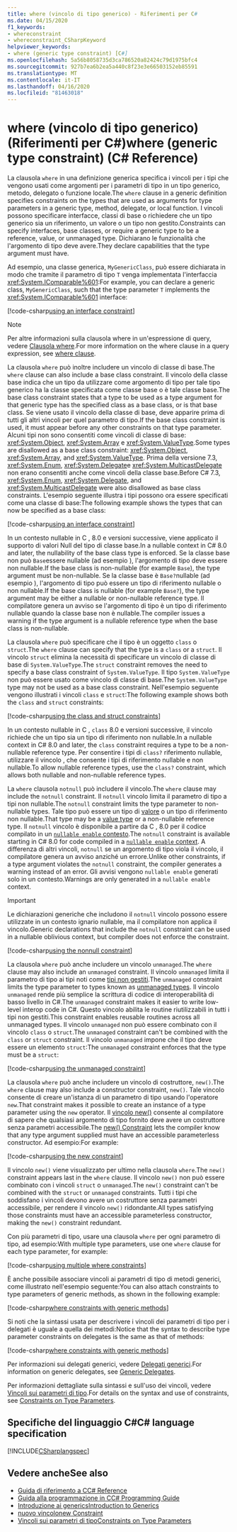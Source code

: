 ```yaml
---
title: where (vincolo di tipo generico) - Riferimenti per C#
ms.date: 04/15/2020
f1_keywords:
- whereconstraint
- whereconstraint_CSharpKeyword
helpviewer_keywords:
- where (generic type constraint) [C#]
ms.openlocfilehash: 5a56b8058735d3ca786520a82424c79d1975bfc4
ms.sourcegitcommit: 927b7ea6b2ea5a440c8f23e3e66503152eb85591
ms.translationtype: MT
ms.contentlocale: it-IT
ms.lasthandoff: 04/16/2020
ms.locfileid: "81463018"
---
```

# <a name="where-generic-type-constraint-c-reference"></a><span data-ttu-id="d4d86-102">where (vincolo di tipo generico) (Riferimenti per C#)</span><span class="sxs-lookup"><span data-stu-id="d4d86-102">where (generic type constraint) (C# Reference)</span></span>

<span data-ttu-id="d4d86-103">La clausola `where` in una definizione generica specifica i vincoli per i tipi che vengono usati come argomenti per i parametri di tipo in un tipo generico, metodo, delegato o funzione locale.</span><span class="sxs-lookup"><span data-stu-id="d4d86-103">The `where` clause in a generic definition specifies constraints on the types that are used as arguments for type parameters in a generic type, method, delegate, or local function.</span></span> <span data-ttu-id="d4d86-104">I vincoli possono specificare interfacce, classi di base o richiedere che un tipo generico sia un riferimento, un valore o un tipo non gestito.</span><span class="sxs-lookup"><span data-stu-id="d4d86-104">Constraints can specify interfaces, base classes, or require a generic type to be a reference, value, or unmanaged type.</span></span> <span data-ttu-id="d4d86-105">Dichiarano le funzionalità che l'argomento di tipo deve avere.</span><span class="sxs-lookup"><span data-stu-id="d4d86-105">They declare capabilities that the type argument must have.</span></span>

<span data-ttu-id="d4d86-106">Ad esempio, una classe generica, `MyGenericClass`, può essere dichiarata in modo che tramite il parametro di tipo `T` venga implementata l'interfaccia <xref:System.IComparable%601>:</span><span class="sxs-lookup"><span data-stu-id="d4d86-106">For example, you can declare a generic class, `MyGenericClass`, such that the type parameter `T` implements the <xref:System.IComparable%601> interface:</span></span>

[!code-csharp[using an interface constraint](~/samples/snippets/csharp/keywords/GenericWhereConstraints.cs#1)]

> [!NOTE]
> <span data-ttu-id="d4d86-107">Per altre informazioni sulla clausola where in un'espressione di query, vedere [Clausola where](where-clause.md).</span><span class="sxs-lookup"><span data-stu-id="d4d86-107">For more information on the where clause in a query expression, see [where clause](where-clause.md).</span></span>

<span data-ttu-id="d4d86-108">La clausola `where` può inoltre includere un vincolo di classe di base.</span><span class="sxs-lookup"><span data-stu-id="d4d86-108">The `where` clause can also include a base class constraint.</span></span> <span data-ttu-id="d4d86-109">Il vincolo della classe base indica che un tipo da utilizzare come argomento di tipo per tale tipo generico ha la classe specificata come classe base o è tale classe base.</span><span class="sxs-lookup"><span data-stu-id="d4d86-109">The base class constraint states that a type to be used as a type argument for that generic type has the specified class as a base class, or is that base class.</span></span> <span data-ttu-id="d4d86-110">Se viene usato il vincolo della classe di base, deve apparire prima di tutti gli altri vincoli per quel parametro di tipo.</span><span class="sxs-lookup"><span data-stu-id="d4d86-110">If the base class constraint is used, it must appear before any other constraints on that type parameter.</span></span> <span data-ttu-id="d4d86-111">Alcuni tipi non sono consentiti come vincoli di classe di base: <xref:System.Object>, <xref:System.Array> e <xref:System.ValueType>.</span><span class="sxs-lookup"><span data-stu-id="d4d86-111">Some types are disallowed as a base class constraint: <xref:System.Object>, <xref:System.Array>, and <xref:System.ValueType>.</span></span> <span data-ttu-id="d4d86-112">Prima della versione 7.3, <xref:System.Enum>, <xref:System.Delegate>e <xref:System.MulticastDelegate> non erano consentiti anche come vincoli della classe base.</span><span class="sxs-lookup"><span data-stu-id="d4d86-112">Before C# 7.3, <xref:System.Enum>, <xref:System.Delegate>, and <xref:System.MulticastDelegate> were also disallowed as base class constraints.</span></span> <span data-ttu-id="d4d86-113">L'esempio seguente illustra i tipi possono ora essere specificati come una classe di base:</span><span class="sxs-lookup"><span data-stu-id="d4d86-113">The following example shows the types that can now be specified as a base class:</span></span>

[!code-csharp[using an interface constraint](~/samples/snippets/csharp/keywords/GenericWhereConstraints.cs#2)]

<span data-ttu-id="d4d86-114">In un contesto nullable in C , 8.0 e versioni successive, viene applicato il supporto di valori Null del tipo di classe base.</span><span class="sxs-lookup"><span data-stu-id="d4d86-114">In a nullable context in C# 8.0 and later, the nullability of the base class type is enforced.</span></span> <span data-ttu-id="d4d86-115">Se la classe base non può `Base`essere nullable (ad esempio ), l'argomento di tipo deve essere non nullable.</span><span class="sxs-lookup"><span data-stu-id="d4d86-115">If the base class is non-nullable (for example `Base`), the type argument must be non-nullable.</span></span> <span data-ttu-id="d4d86-116">Se la classe base è `Base?`nullable (ad esempio ), l'argomento di tipo può essere un tipo di riferimento nullable o non nullable.</span><span class="sxs-lookup"><span data-stu-id="d4d86-116">If the base class is nullable (for example `Base?`), the type argument may be either a nullable or non-nullable reference type.</span></span> <span data-ttu-id="d4d86-117">Il compilatore genera un avviso se l'argomento di tipo è un tipo di riferimento nullable quando la classe base non è nullable.</span><span class="sxs-lookup"><span data-stu-id="d4d86-117">The compiler issues a warning if the type argument is a nullable reference type when the base class is non-nullable.</span></span>

<span data-ttu-id="d4d86-118">La clausola `where` può specificare che il tipo è un oggetto `class` o `struct`.</span><span class="sxs-lookup"><span data-stu-id="d4d86-118">The `where` clause can specify that the type is a `class` or a `struct`.</span></span> <span data-ttu-id="d4d86-119">Il vincolo `struct` elimina la necessità di specificare un vincolo di classe di base di `System.ValueType`.</span><span class="sxs-lookup"><span data-stu-id="d4d86-119">The `struct` constraint removes the need to specify a base class constraint of `System.ValueType`.</span></span> <span data-ttu-id="d4d86-120">Il tipo `System.ValueType` non può essere usato come vincolo di classe di base.</span><span class="sxs-lookup"><span data-stu-id="d4d86-120">The `System.ValueType` type may not be used as a base class constraint.</span></span> <span data-ttu-id="d4d86-121">Nell'esempio seguente vengono illustrati i vincoli `class` e `struct`:</span><span class="sxs-lookup"><span data-stu-id="d4d86-121">The following example shows both the `class` and `struct` constraints:</span></span>

[!code-csharp[using the class and struct constraints](~/samples/snippets/csharp/keywords/GenericWhereConstraints.cs#3)]

<span data-ttu-id="d4d86-122">In un contesto nullable in C , `class` 8.0 e versioni successive, il vincolo richiede che un tipo sia un tipo di riferimento non nullable.</span><span class="sxs-lookup"><span data-stu-id="d4d86-122">In a nullable context in C# 8.0 and later, the `class` constraint requires a type to be a non-nullable reference type.</span></span> <span data-ttu-id="d4d86-123">Per consentire i tipi di `class?` riferimento nullable, utilizzare il vincolo , che consente i tipi di riferimento nullable e non nullable.</span><span class="sxs-lookup"><span data-stu-id="d4d86-123">To allow nullable reference types, use the `class?` constraint, which allows both nullable and non-nullable reference types.</span></span>

<span data-ttu-id="d4d86-124">La `where` clausola `notnull` può includere il vincolo.</span><span class="sxs-lookup"><span data-stu-id="d4d86-124">The `where` clause may include the `notnull` constraint.</span></span> <span data-ttu-id="d4d86-125">Il `notnull` vincolo limita il parametro di tipo a tipi non nullable.</span><span class="sxs-lookup"><span data-stu-id="d4d86-125">The `notnull` constraint limits the type parameter to non-nullable types.</span></span> <span data-ttu-id="d4d86-126">Tale tipo può essere un tipo di [valore](../builtin-types/value-types.md) o un tipo di riferimento non nullable.</span><span class="sxs-lookup"><span data-stu-id="d4d86-126">That type may be a [value type](../builtin-types/value-types.md) or a non-nullable reference type.</span></span> <span data-ttu-id="d4d86-127">Il `notnull` vincolo è disponibile a partire da C , 8.0 per il codice compilato in un [ `nullable enable` contesto](../../nullable-references.md#nullable-contexts).</span><span class="sxs-lookup"><span data-stu-id="d4d86-127">The `notnull` constraint is available starting in C# 8.0 for code compiled in a [`nullable enable` context](../../nullable-references.md#nullable-contexts).</span></span> <span data-ttu-id="d4d86-128">A differenza di altri vincoli, `notnull` se un argomento di tipo viola il vincolo, il compilatore genera un avviso anziché un errore.</span><span class="sxs-lookup"><span data-stu-id="d4d86-128">Unlike other constraints, if a type argument violates the `notnull` constraint, the compiler generates a warning instead of an error.</span></span> <span data-ttu-id="d4d86-129">Gli avvisi vengono `nullable enable` generati solo in un contesto.</span><span class="sxs-lookup"><span data-stu-id="d4d86-129">Warnings are only generated in a `nullable enable` context.</span></span>

> [!IMPORTANT]
> <span data-ttu-id="d4d86-130">Le dichiarazioni generiche che includono il `notnull` vincolo possono essere utilizzate in un contesto ignario nullable, ma il compilatore non applica il vincolo.</span><span class="sxs-lookup"><span data-stu-id="d4d86-130">Generic declarations that include the `notnull` constraint can be used in a nullable oblivious context, but compiler does not enforce the constraint.</span></span>

[!code-csharp[using the nonnull constraint](~/samples/snippets/csharp/keywords/GenericWhereConstraints.cs#NotNull)]

<span data-ttu-id="d4d86-131">La clausola `where` può anche includere un vincolo `unmanaged`.</span><span class="sxs-lookup"><span data-stu-id="d4d86-131">The `where` clause may also include an `unmanaged` constraint.</span></span> <span data-ttu-id="d4d86-132">Il vincolo `unmanaged` limita il parametro di tipo ai tipi noti come [tipi non gestiti](../builtin-types/unmanaged-types.md).</span><span class="sxs-lookup"><span data-stu-id="d4d86-132">The `unmanaged` constraint limits the type parameter to types known as [unmanaged types](../builtin-types/unmanaged-types.md).</span></span> <span data-ttu-id="d4d86-133">Il vincolo `unmanaged` rende più semplice la scrittura di codice di interoperabilità di basso livello in C#.</span><span class="sxs-lookup"><span data-stu-id="d4d86-133">The `unmanaged` constraint makes it easier to write low-level interop code in C#.</span></span> <span data-ttu-id="d4d86-134">Questo vincolo abilita le routine riutilizzabili in tutti i tipi non gestiti.</span><span class="sxs-lookup"><span data-stu-id="d4d86-134">This constraint enables reusable routines across all unmanaged types.</span></span> <span data-ttu-id="d4d86-135">Il vincolo `unmanaged` non può essere combinato con il vincolo `class` o `struct`.</span><span class="sxs-lookup"><span data-stu-id="d4d86-135">The `unmanaged` constraint can't be combined with the `class` or `struct` constraint.</span></span> <span data-ttu-id="d4d86-136">Il vincolo `unmanaged` impone che il tipo deve essere un elemento `struct`:</span><span class="sxs-lookup"><span data-stu-id="d4d86-136">The `unmanaged` constraint enforces that the type must be a `struct`:</span></span>

[!code-csharp[using the unmanaged constraint](~/samples/snippets/csharp/keywords/GenericWhereConstraints.cs#4)]

<span data-ttu-id="d4d86-137">La clausola `where` può anche includere un vincolo di costruttore, `new()`.</span><span class="sxs-lookup"><span data-stu-id="d4d86-137">The `where` clause may also include a constructor constraint, `new()`.</span></span> <span data-ttu-id="d4d86-138">Tale vincolo consente di creare un'istanza di un parametro di tipo usando l'operatore `new`.</span><span class="sxs-lookup"><span data-stu-id="d4d86-138">That constraint makes it possible to create an instance of a type parameter using the `new` operator.</span></span> <span data-ttu-id="d4d86-139">Il [vincolo new()](new-constraint.md) consente al compilatore di sapere che qualsiasi argomento di tipo fornito deve avere un costruttore senza parametri accessibile.</span><span class="sxs-lookup"><span data-stu-id="d4d86-139">The [new() Constraint](new-constraint.md) lets the compiler know that any type argument supplied must have an accessible parameterless constructor.</span></span> <span data-ttu-id="d4d86-140">Ad esempio:</span><span class="sxs-lookup"><span data-stu-id="d4d86-140">For example:</span></span>

[!code-csharp[using the new constraint](~/samples/snippets/csharp/keywords/GenericWhereConstraints.cs#5)]

<span data-ttu-id="d4d86-141">Il vincolo `new()` viene visualizzato per ultimo nella clausola `where`.</span><span class="sxs-lookup"><span data-stu-id="d4d86-141">The `new()` constraint appears last in the `where` clause.</span></span> <span data-ttu-id="d4d86-142">Il vincolo `new()` non può essere combinato con i vincoli `struct` o `unmanaged`.</span><span class="sxs-lookup"><span data-stu-id="d4d86-142">The `new()` constraint can't be combined with the `struct` or `unmanaged` constraints.</span></span> <span data-ttu-id="d4d86-143">Tutti i tipi che soddisfano i vincoli devono avere un costruttore senza parametri accessibile, per rendere il vincolo `new()` ridondante.</span><span class="sxs-lookup"><span data-stu-id="d4d86-143">All types satisfying those constraints must have an accessible parameterless constructor, making the `new()` constraint redundant.</span></span>

<span data-ttu-id="d4d86-144">Con più parametri di tipo, usare una clausola `where` per ogni parametro di tipo, ad esempio:</span><span class="sxs-lookup"><span data-stu-id="d4d86-144">With multiple type parameters, use one `where` clause for each type parameter, for example:</span></span>

[!code-csharp[using multiple where constraints](~/samples/snippets/csharp/keywords/GenericWhereConstraints.cs#6)]

<span data-ttu-id="d4d86-145">È anche possibile associare vincoli ai parametri di tipo di metodi generici, come illustrato nell'esempio seguente:</span><span class="sxs-lookup"><span data-stu-id="d4d86-145">You can also attach constraints to type parameters of generic methods, as shown in the following example:</span></span>

[!code-csharp[where constraints with generic methods](~/samples/snippets/csharp/keywords/GenericWhereConstraints.cs#7)]

<span data-ttu-id="d4d86-146">Si noti che la sintassi usata per descrivere i vincoli dei parametri di tipo per i delegati è uguale a quella dei metodi:</span><span class="sxs-lookup"><span data-stu-id="d4d86-146">Notice that the syntax to describe type parameter constraints on delegates is the same as that of methods:</span></span>

[!code-csharp[where constraints with generic methods](~/samples/snippets/csharp/keywords/GenericWhereConstraints.cs#8)]

<span data-ttu-id="d4d86-147">Per informazioni sui delegati generici, vedere [Delegati generici](../../programming-guide/generics/generic-delegates.md).</span><span class="sxs-lookup"><span data-stu-id="d4d86-147">For information on generic delegates, see [Generic Delegates](../../programming-guide/generics/generic-delegates.md).</span></span>

<span data-ttu-id="d4d86-148">Per informazioni dettagliate sulla sintassi e sull'uso dei vincoli, vedere [Vincoli sui parametri di tipo](../../programming-guide/generics/constraints-on-type-parameters.md).</span><span class="sxs-lookup"><span data-stu-id="d4d86-148">For details on the syntax and use of constraints, see [Constraints on Type Parameters](../../programming-guide/generics/constraints-on-type-parameters.md).</span></span>

## <a name="c-language-specification"></a><span data-ttu-id="d4d86-149">Specifiche del linguaggio C#</span><span class="sxs-lookup"><span data-stu-id="d4d86-149">C# language specification</span></span>

 [!INCLUDE[CSharplangspec](~/includes/csharplangspec-md.md)]

## <a name="see-also"></a><span data-ttu-id="d4d86-150">Vedere anche</span><span class="sxs-lookup"><span data-stu-id="d4d86-150">See also</span></span>

- [<span data-ttu-id="d4d86-151">Guida di riferimento a C</span><span class="sxs-lookup"><span data-stu-id="d4d86-151">C# Reference</span></span>](../index.md)
- [<span data-ttu-id="d4d86-152">Guida alla programmazione in C</span><span class="sxs-lookup"><span data-stu-id="d4d86-152">C# Programming Guide</span></span>](../../programming-guide/index.md)
- [<span data-ttu-id="d4d86-153">Introduzione ai generics</span><span class="sxs-lookup"><span data-stu-id="d4d86-153">Introduction to Generics</span></span>](../../programming-guide/generics/index.md)
- [<span data-ttu-id="d4d86-154">nuovo vincolo</span><span class="sxs-lookup"><span data-stu-id="d4d86-154">new Constraint</span></span>](./new-constraint.md)
- [<span data-ttu-id="d4d86-155">Vincoli sui parametri di tipo</span><span class="sxs-lookup"><span data-stu-id="d4d86-155">Constraints on Type Parameters</span></span>](../../programming-guide/generics/constraints-on-type-parameters.md)
